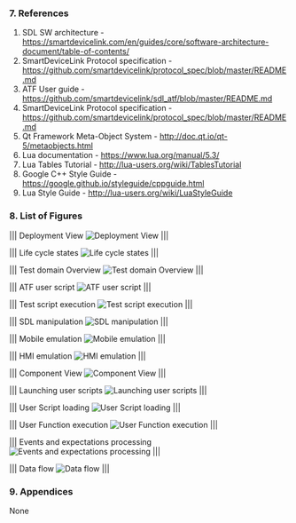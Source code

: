 ### 7.  References

1. SDL SW architecture - <https://smartdevicelink.com/en/guides/core/software-architecture-document/table-of-contents/>
2. SmartDeviceLink Protocol specification - <https://github.com/smartdevicelink/protocol_spec/blob/master/README.md>
4. ATF User guide - <https://github.com/smartdevicelink/sdl_atf/blob/master/README.md>
5. SmartDeviceLink Protocol specification - <https://github.com/smartdevicelink/protocol_spec/blob/master/README.md>
6. Qt Framework Meta-Object System - <http://doc.qt.io/qt-5/metaobjects.html>
7. Lua documentation - <https://www.lua.org/manual/5.3/>
8. Lua Tables Tutorial - <http://lua-users.org/wiki/TablesTutorial>
9. Google C++ Style Guide -<https://google.github.io/styleguide/cppguide.html>
10. Lua Style Guide - <http://lua-users.org/wiki/LuaStyleGuide>


### 8.  List of Figures

|||
Deployment View
![Deployment View](../deployment-view/assets/deployment.svg)
|||

|||
Life cycle states
![Life cycle states](../process-state-view/assets/process_states.svg)
|||

|||
Test domain Overview
![Test domain Overview](../use-case-view/assets/1_domain_overview.svg)
|||

|||
ATF user script
![ATF user script](../use-case-view/assets/2_automation_test_activities.svg)
|||

|||
Test script execution
![Test script execution](../use-case-view/assets/3_test_script_exec.svg)
|||

|||
SDL manipulation
![SDL manipulation](../use-case-view/assets/4_manipulations_sdl.svg)
|||

|||
Mobile emulation
![Mobile emulation](../use-case-view/assets/5_manipulations_mob.svg)
|||

|||
HMI emulation
![HMI emulation](../use-case-view/assets/6_manipulations_hmi.svg)
|||

|||
Component View
![Component View](../components-view/assets/components.svg)
|||

|||
Launching user scripts
![Launching user scripts](../component-interaction-view/assets/atf_execution.svg)
|||

|||
User Script loading
![User Script loading](../component-interaction-view/assets/user_script_loading.svg)
|||

|||
User Function execution
![User Function execution](../component-interaction-view/assets/user_function_exec.svg)
|||

|||
Events and expectations processing
![Events and expectations processing](../component-interaction-view/assets/expectations.svg)
|||

|||
Data flow
![Data flow](../data-view/assets/data_flow.svg)
|||


### 9.  Appendices

None

